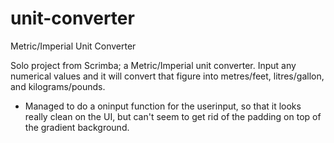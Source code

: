 # unit-converter
Metric/Imperial Unit Converter

Solo project from Scrimba; a Metric/Imperial unit converter. Input any numerical values and it will convert that figure into metres/feet, litres/gallon,
and kilograms/pounds.

- Managed to do a oninput function for the userinput, so that it looks really clean on the UI, but can't seem to get rid of the padding on top of the gradient background. 
